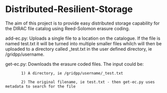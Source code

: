 Distributed-Resilient-Storage
=============================

The aim of this project is to provide easy distributed storage capability
for the DIRAC file catalog using Reed-Solomon erasure coding.

add-ec.py: Uploads a single file to a location on the catalogue. If the file is named test.txt it will be turned into multiple smaller files whilch will then be uploaded to a directory called _test.txt in the user defined directory, ie /gridpp/username.

get-ec.py: Downloads the erasure coded files. The input could be:

           1) A directory, ie /gridpp/username/_test.txt

           2) The original filename, ie test.txt - then get-ec.py uses metadata to search for the file
